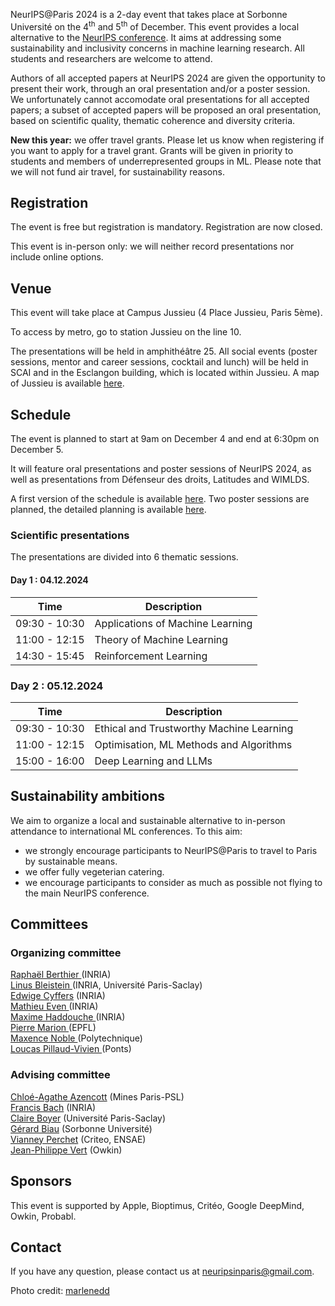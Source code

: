 NeurIPS@Paris 2024 is a 2-day event that takes place at Sorbonne Université on the 4<sup>th</sup> and 5<sup>th</sup> of December. This event provides a local alternative to the <a href="https://nips.cc/">NeurIPS conference</a>. It aims at addressing some sustainability and inclusivity concerns in machine learning research. All students and researchers are welcome to attend.

Authors of all accepted papers at NeurIPS 2024 are given the opportunity to present their work, through an oral presentation and/or a poster session. We unfortunately cannot accomodate oral presentations for all accepted papers; a subset of accepted papers will be proposed an oral presentation, based on scientific quality, thematic coherence and diversity criteria.

**New this year:** we offer travel grants. Please let us know when registering if you want to apply for a travel grant. Grants will be given in priority to students and members of underrepresented groups in ML. Please note that we will not fund air travel, for sustainability reasons.

## Registration

The event is free but registration is mandatory. Registration are now closed.

This event is in-person only: we will neither record presentations nor include online options.

## Venue

This event will take place at Campus Jussieu (4 Place Jussieu, Paris 5ème).

To access by metro, go to station Jussieu on the line 10.

The presentations will be held in amphithéâtre 25. All social events (poster sessions, mentor and career sessions, cocktail and lunch) will be held in SCAI and in the Esclangon building, which is located within Jussieu. A map of Jussieu is available <a href="docs/assets/plan_neurips2022v2.jpg"> here</a>.

<!--![map](/docs/assets/plan_neurips2022v2.jpg)-->


## Schedule 

The event is planned to start at 9am on December 4 and end at 6:30pm on December 5.

It will feature oral presentations and poster sessions of NeurIPS 2024, as well as presentations from Défenseur des droits, Latitudes and WIMLDS.

A first version of the schedule is available <a href="docs/assets/Schedule_2024.pdf"> here</a>. Two poster sessions are planned, the detailed planning is available <a href="docs/assets/planning_posters_2024.pdf"> here</a>.

### Scientific presentations
The presentations are divided into 6 thematic sessions. 
#### Day 1 : 04.12.2024

| **Time** | **Description** |
| -----| ----------- |
| 09:30 - 10:30 | Applications of Machine Learning |
| 11:00 - 12:15 | Theory of Machine Learning |
| 14:30 - 15:45 | Reinforcement Learning |


### Day 2 : 05.12.2024

| **Time** | **Description** |
| -----| ----------- |
| 09:30 - 10:30 | Ethical and Trustworthy Machine Learning |
| 11:00 - 12:15 | Optimisation, ML Methods and Algorithms |
| 15:00 - 16:00 | Deep Learning and LLMs |

<!-- 
A detailled list of papers for each session is available <a href="https://docs.google.com/spreadsheets/d/1P2YXaZvnIpC-IPtCHzFnFlMV5IMj5CZYEmo-ImpG_5A/edit?usp=sharing">here</a>. 

### Day 1 : 04.12.2024

| **Time** | **Place** | **Description** |
| -----| ----------- |
| 13:00 - 13:15 | Amphi 25 (Jussieu) |  Introduction Speech |
| 13:15 - 14:45 | Amphi 25 (Jussieu) | Session 1: Theoretical Deep Learning and Optimization |
| 14:45 - 15:15 | Amphi 25 (Jussieu) | Coffee Break |
| 15:15 - 16:45 | Amphi 25 (Jussieu) | Session 2: Theoretical ML and Optimal Transport |
| 16:45 - 18:00 | SCAI (Jussieu) | Poster Session |
| 18:00 - 19:00 | SCAI (Jussieu) | Cocktail |

### Day 2 : 05.12.2024

| **Time** | **Place** | **Description** |
| -----| ----------- |
| 09:15 - 10:45 | Amphi 25 (Jussieu) | Session 3: Applied ML |
| 10:45 - 11:15 | Amphi 25 (Jussieu) | Coffee break |
| 11:15 - 11:30 | Amphi 25 (Jussieu) | WIMLDS Guest Session |
| 11:30 - 12:45 | Amphi 25 (Jussieu) | Session 4: Bandits, RL and Physics-Informed ML |
| 12:45 - 14:00 | SCAI (Jussieu) | Lunch (_provided_) |
| 14:00 - 15:15 | SCAI (Jussieu) | Poster Session |
| 15:00 - 16:00 | SCAI (Jussieu) | Mentoring | -->

## Sustainability ambitions

We aim to organize a local and sustainable alternative to in-person attendance to international ML conferences. To this aim:

- we strongly encourage participants to NeurIPS@Paris to travel to Paris by sustainable means.
- we offer fully vegeterian catering.
- we encourage participants to consider as much as possible not flying to the main NeurIPS conference.


## Committees

### Organizing committee

<a href="https://raphael-berthier.github.io/"> Raphaël Berthier </a> (INRIA) <br>
<a href="https://linusbleistein.com/"> Linus Bleistein </a> (INRIA, Université Paris-Saclay) <br>
[Edwige Cyffers](http://perso.ens-lyon.fr/edwige.cyffers/) (INRIA) <br>
<a href="https://mathieueven.netlify.app/"> Mathieu Even </a> (INRIA) <br>
<a href="https://maximehaddouche.github.io/"> Maxime Haddouche </a> (INRIA) <br>
<a href="https://pierremarion23.github.io/"> Pierre Marion </a> (EPFL) <br>
<a href="https://maxencenoble.github.io/"> Maxence Noble </a> (Polytechnique) <br>
<a href="https://loucaspillaudvivien.io/"> Loucas Pillaud-Vivien </a> (Ponts) <br>

### Advising committee

[Chloé-Agathe Azencott](https://cazencott.info/) (Mines Paris-PSL) <br>
[Francis Bach](https://www.di.ens.fr/~fbach/) (INRIA) <br>
[Claire Boyer](https://www.imo.universite-paris-saclay.fr/~claire.boyer/) (Université Paris-Saclay) <br>
[Gérard Biau](https://perso.lpsm.paris/~biau/) (Sorbonne Université)<br>
[Vianney Perchet](https://vianney.ai/) (Criteo, ENSAE) <br>
[Jean-Philippe Vert](https://members.cbio.mines-paristech.fr/~jvert/) (Owkin) <br>

## Sponsors

This event is supported by Apple, Bioptimus, Critéo, Google DeepMind, Owkin, Probabl.

## Contact

If you have any question, please contact us at [neuripsinparis@gmail.com](mailto:neuripsinparis@gmail.com).


Photo credit: [marlenedd](https://www.flickr.com/photos/24241643@N00/49478118648)
